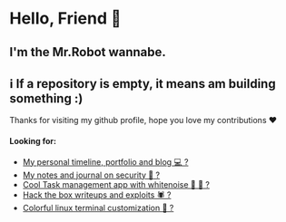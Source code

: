 # Hello, Friend 🤡
## I'm the Mr.Robot wannabe. 
:information_source: If a repository is empty, it means am building something :)
---
Thanks for visiting my github profile, hope you love my contributions ❤️  

#### Looking for:
- [My personal timeline, portfolio and blog 💻 ?](https://wannabemrrobot.web.app)
- [My notes and journal on security 🔐 ?](https://github.com/wannabemrrobot/knowledge-base)
- [Cool Task management app with whitenoise 🍁 🎼 ?](https://github.com/wannabemrrobot/panda101-todoapp)
- [Hack the box writeups and exploits 🕷️ ?](https://github.com/wannabemrrobot/hackthebox)
- [Colorful linux terminal customization 🌈 ?](https://github.com/wannabemrrobot/zsh-awesomeness)
